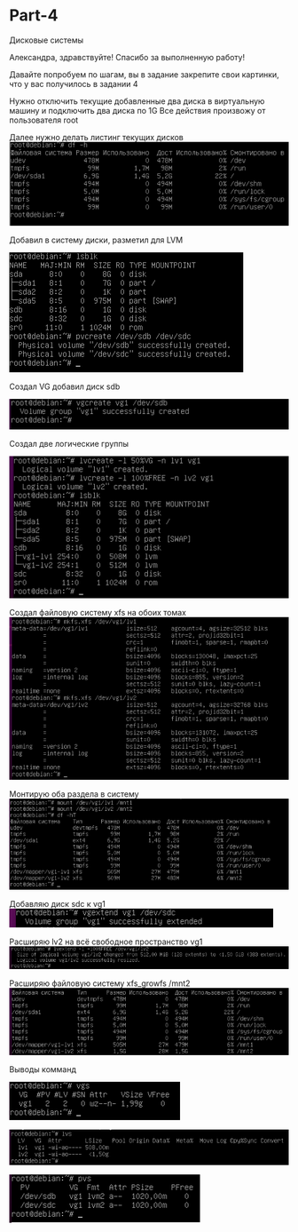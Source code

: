 # Part-4
Дисковые системы

Александра, здравствуйте!
Спасибо за выполненную работу!

Давайте попробуем по шагам, вы в задание закрепите свои картинки, что у вас получилось в задании 4

Нужно отключить текущие добавленные два диска в виртуальную машину и подключить два диска по 1G
Все действия произвожу от пользователя root

Далее нужно делать листинг текущих дисков
![](https://github.com/ihusainov/Part-4/blob/main/Pic/1.png)

Добавил в систему диски, разметил для LVM

![](https://github.com/ihusainov/Part-4/blob/main/Pic/2.png)

Cоздал VG добавил диск sdb

![](https://github.com/ihusainov/Part-4/blob/main/Pic/3.png)

Создал две логические группы

![](https://github.com/ihusainov/Part-4/blob/main/Pic/4.png)

Cоздал файловую систему xfs на обоих томах
![](https://github.com/ihusainov/Part-4/blob/main/Pic/5.png)

Монтирую оба раздела в систему
![](https://github.com/ihusainov/Part-4/blob/main/Pic/6.png)

Добавляю диск sdc к vg1
![](https://github.com/ihusainov/Part-4/blob/main/Pic/7.png)

Расширяю lv2 на всё свободное пространство vg1
![](https://github.com/ihusainov/Part-4/blob/main/Pic/8.png)

Расширяю файловую систему xfs_growfs /mnt2
![](https://github.com/ihusainov/Part-4/blob/main/Pic/9.png)

Выводы комманд

![10](https://github.com/ihusainov/Part-4/blob/main/Pic/10.png)

![11](https://github.com/ihusainov/Part-4/blob/main/Pic/11.png)

![12](https://github.com/ihusainov/Part-4/blob/main/Pic/12.png)

